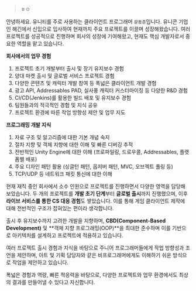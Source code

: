 > ㅎㅇ

안녕하세요. 유니티를 주로 사용하는 클라이언트 프로그래머 `문동준`입니다. 유니콘 기업인 해긴에서 신입으로 입사하여 현재까지 주요 프로젝트를 이끌며 성장해왔습니다. 여러 프로젝트를 성공적으로 진행하며 회사의 성장에 기여해왔고, 현재도 핵심 개발자로서 중요한 역할을 맡고 있습니다.

**회사에서의 업무 경험**
1. 프로젝트 초기 개발부터 출시 및 장기 유지보수 경험
2. 양대 마켓 출시 및 글로벌 서비스 프로젝트 경험
3. 다양한 콘텐츠 및 캐릭터 개발 참여 등 폭넓은 클라이언트 개발 경험
4. 광고 API, Addressables PAD, 실사풍 캐릭터 커스터마이징 등 다양한 R&D 경험
5. CI/CD(Jenkins)를 활용한 빌드 배포 및 유지보수 경험
6. 팀원들과의 적극적인 경험 및 지식 공유
7. 프로젝트 환경에 따른 작업 방향성 제안 및 업무 지도

**프로그래밍 개발 지식**
1. 자료 구조 및 알고리즘에 대한 기본 개념 숙지
2. 절차 지향 및 객체 지향에 대한 이해 및 빠른 디버깅 추적
3. 전반적인 Unity Engine에 대한 이해 (프로파일링, 드로우콜, Addressables, 플랫폼별 배포)
4. 주요 디자인 패턴 활용 (싱글턴 패턴, 옵저버 패턴, MVC, 오브젝트 풀링 등)
5. TCP/UDP 등 네트워크 패킷 통신에 대한 이해

현재 재직 중인 회사에서 소수 인원으로 프로젝트를 진행하면서 다양한 영역을 담당해 보았습니다. 두 개의 프로젝트를 **개발 초기 단계**부터 **글로벌 출시**까지 진행했으며, 이후 **라이브 서비스를 통한 CS 대응 경험**도 쌓았습니다. 이를 통해 게임 클라이언트 제작에 대해 전반적인 구조가 잡혀있는 편이라 생각합니다. 

출시 후 유지보수까지 고려한 개발을 지향하며, <span class="search">**CBD(Component-Based Development)**</span> 및 **객체 지향 프로그래밍(OOP)**을 최대한 준수하며 이를 기반으로 아키텍처를 설계하고 프로젝트에 적용하고 있습니다.

여러 프로젝트 출시 경험과 지식을 바탕으로 주니어 프로그래머들에게 작업 방향성과 조언을 제안하며, 아트 및 기획 담당자와 같은 비프로그래머에게도 이해하기 쉬운 방식으로 작업을 제안하고 있습니다.

폭넓은 경험과 역량, 빠른 적응력을 바탕으로, 다양한 프로젝트와 업무 환경에서도 최상의 결과를 만들어낼 수 있다고 자신합니다.